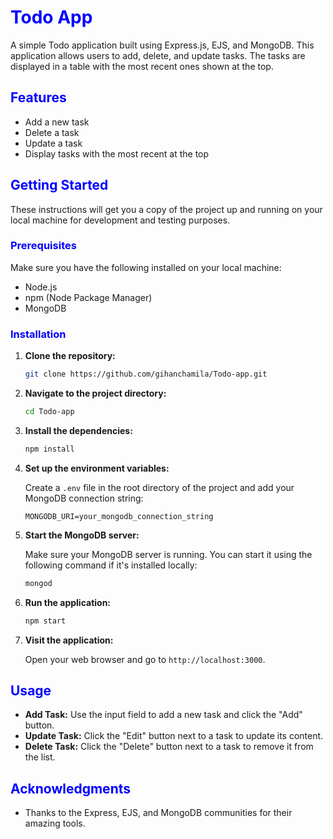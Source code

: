 # <span style="color:blue">Todo App</span>

A simple Todo application built using Express.js, EJS, and MongoDB. This application allows users to add, delete, and update tasks. The tasks are displayed in a table with the most recent ones shown at the top.

## <span style="color:blue">Features</span>

- Add a new task
- Delete a task
- Update a task
- Display tasks with the most recent at the top

## <span style="color:blue">Getting Started</span>

These instructions will get you a copy of the project up and running on your local machine for development and testing purposes.

### <span style="color:blue">Prerequisites</span>

Make sure you have the following installed on your local machine:

- Node.js
- npm (Node Package Manager)
- MongoDB

### <span style="color:blue">Installation</span>

1. **Clone the repository:**

   ```bash
   git clone https://github.com/gihanchamila/Todo-app.git
   ```

2. **Navigate to the project directory:**

   ```bash
   cd Todo-app
   ```

3. **Install the dependencies:**

   ```bash
   npm install
   ```

4. **Set up the environment variables:**

   Create a `.env` file in the root directory of the project and add your MongoDB connection string:

   ```
   MONGODB_URI=your_mongodb_connection_string
   ```

5. **Start the MongoDB server:**

   Make sure your MongoDB server is running. You can start it using the following command if it's installed locally:

   ```bash
   mongod
   ```

6. **Run the application:**

   ```bash
   npm start
   ```

7. **Visit the application:**

   Open your web browser and go to `http://localhost:3000`.

## <span style="color:blue">Usage</span>

- **Add Task:** Use the input field to add a new task and click the "Add" button.
- **Update Task:** Click the "Edit" button next to a task to update its content.
- **Delete Task:** Click the "Delete" button next to a task to remove it from the list.

## <span style="color:blue">Acknowledgments</span>

- Thanks to the Express, EJS, and MongoDB communities for their amazing tools.

